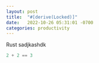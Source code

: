 ```yaml
---
layout: post
title:  "#[derive(Locked)]"
date:   2022-10-26 05:31:01 -0700
categories: productivity
---
```


Rust sadjkashdk
```rust
2 + 2 == 3
```